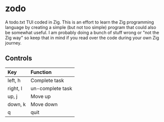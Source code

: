 # zodo

A todo.txt TUI coded in Zig. This is an effort to learn the Zig programming language by creating a simple (but not too simple) program that could also be somewhat useful. I am probably doing a bunch of stuff wrong or "not the Zig way" so keep that in mind if you read over the code during your own Zig journey.

## Controls

| Key      | Function         |
| :---     | :---             |
| left, h  | Complete task    |
| right, l | un-complete task |
| up, j    | Move up          |
| down, k  | Move down        |
| q        | quit             |

